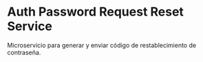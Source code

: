 # Auth Password Request Reset Service
Microservicio para generar y enviar código de restablecimiento de contraseña.